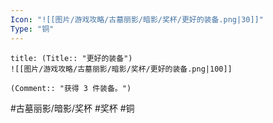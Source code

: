 ```yaml
---
Icon: "![[图片/游戏攻略/古墓丽影/暗影/奖杯/更好的装备.png|30]]"
Type: "铜"
---
```

```ad-common-bronze-trophy
title: (Title:: "更好的装备")
![[图片/游戏攻略/古墓丽影/暗影/奖杯/更好的装备.png|100]]

(Comment:: "获得 3 件装备。")
```

#古墓丽影/暗影/奖杯 #奖杯 #铜
